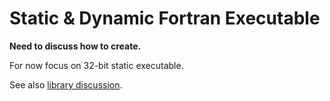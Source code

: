 # Static & Dynamic Fortran Executable #

**Need to discuss how to create.**

For now focus on 32-bit static executable.

See also [library discussion](library/).
